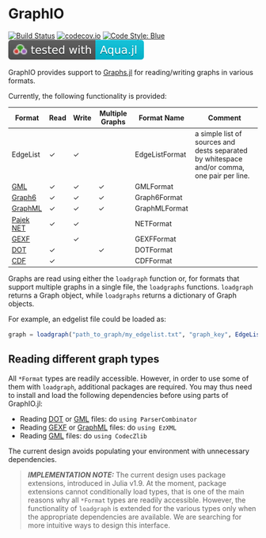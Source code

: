 # GraphIO

[![Build Status](https://github.com/JuliaGraphs/GraphIO.jl/workflows/CI/badge.svg)](https://github.com/JuliaGraphs/GraphIO.jl/actions?query=workflow%3ACI+branch%3Amaster)
[![codecov.io](http://codecov.io/github/JuliaGraphs/GraphIO.jl/coverage.svg?branch=master)](http://codecov.io/github/JuliaGraphs/GraphIO.jl?branch=master)
[![Code Style: Blue](https://img.shields.io/badge/code%20style-blue-4495d1.svg)](https://github.com/invenia/BlueStyle)
[![Aqua QA](https://raw.githubusercontent.com/JuliaTesting/Aqua.jl/master/badge.svg)](https://github.com/JuliaTesting/Aqua.jl)

GraphIO provides support to [Graphs.jl](https://github.com/JuliaGraphs/Graphs.jl) for reading/writing graphs in various formats.

Currently, the following functionality is provided:

| Format      | Read | Write | Multiple Graphs | Format Name    | Comment                                                                                     |
| ----------- | ---- | ----- | --------------- | -------------- | ------------------------------------------------------------------------------------------- |
| EdgeList    | ✓    | ✓     |                 | EdgeListFormat | a simple list of sources and dests separated by whitespace and/or comma, one pair per line. |
| [GML]       | ✓    | ✓     | ✓               | GMLFormat      |                                                                                             |
| [Graph6]    | ✓    | ✓     | ✓               | Graph6Format   |                                                                                             |
| [GraphML]   | ✓    | ✓     | ✓               | GraphMLFormat  |                                                                                             |
| [Pajek NET] | ✓    | ✓     |                 | NETFormat      |                                                                                             |
| [GEXF]      |      | ✓     |                 | GEXFFormat     |                                                                                             |
| [DOT]       | ✓    |       | ✓               | DOTFormat      |                                                                                             |
| [CDF]       | ✓    |       |                 | CDFFormat      |                                                                                             |


Graphs are read using either the `loadgraph` function or, for formats that support multiple graphs in a single file,
the `loadgraphs` functions. `loadgraph` returns a Graph object, while `loadgraphs` returns a dictionary of Graph objects.

For example, an edgelist file could be loaded as:

```julia
graph = loadgraph("path_to_graph/my_edgelist.txt", "graph_key", EdgeListFormat())
``` 

## Reading different graph types

All `*Format` types are readily accessible.
However, in order to use some of them with `loadgraph`, additional packages are required.
You may thus need to install and load the following dependencies before using parts of GraphIO.jl:
- Reading [DOT] or [GML] files: do `using ParserCombinator`
- Reading [GEXF] or [GraphML] files: do `using EzXML`
- Reading [GML] files: do `using CodecZlib`

The current design avoids populating your environment with unnecessary dependencies.

> **_IMPLEMENTATION NOTE:_**
> The current design uses package extensions, introduced in Julia v1.9.
> At the moment, package extensions cannot conditionally load types, that is one of the main reasons why all `*Format` types are readily accessible. 
> However, the functionality of `loadgraph` is extended for the various types only when the appropriate dependencies are available.
> We are searching for more intuitive ways to design this interface.

[CDF]: http://www2.ee.washington.edu/research/pstca/formats/cdf.txt
[GML]: https://en.wikipedia.org/wiki/Graph_Modelling_Language
[Graph6]: https://users.cecs.anu.edu.au/~bdm/data/formats.html
[GraphML]: https://en.wikipedia.org/wiki/GraphML
[Pajek NET]: https://gephi.org/users/supported-graph-formats/pajek-net-format/
[GEXF]: https://gephi.org/gexf/format/
[DOT]: https://en.wikipedia.org/wiki/DOT_(graph_description_language)
